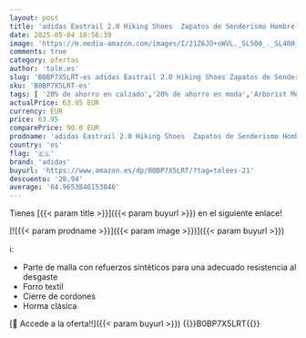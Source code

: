 ```yaml
---
layout: post
title: 'adidas Eastrail 2.0 Hiking Shoes  Zapatos de Senderismo Hombre  Core Black/Carbon/Grey Five  44 2/3 EU'
date: 2025-05-04 18:56:39
image: 'https://m.media-amazon.com/images/I/21Z6JO+oWVL._SL500_._SL400_.jpg'
comments: true
category: ofertas
author: 'tole.es'
slug: 'B0BP7X5LRT-es adidas Eastrail 2.0 Hiking Shoes Zapatos de Senderismo...'
sku: 'B0BP7X5LRT-es'
tags: [ '20% de ahorro en calzado','20% de ahorro en moda','Arborist Merchandising Root','Calzado de senderismo para hombre','Calzado deportivo para hombre','Moda','Moda Hombre','Prime Student -10% adicional en una selección de Moda','Self Service','Special Features Stores','Zapatillas de senderismo para hombre','Zapatillas deportivas y de moda para hombre','Zapatos para hombre','Zapatos: -10% adicional en una selección de Moda','adidas','c8538d25-3af9-48d3-aeff-5f3ce5572a36_0','c8538d25-3af9-48d3-aeff-5f3ce5572a36_4801','c8538d25-3af9-48d3-aeff-5f3ce5572a36_8301','zapatos','🇪🇸', ]
actualPrice: 63.95 EUR
currency: EUR
price: 63.95
comparePrice: 90.0 EUR
prodname: 'adidas Eastrail 2.0 Hiking Shoes  Zapatos de Senderismo Hombre  Core Black/Carbon/Grey Five  44 2/3 EU'
country: 'es'
flag: '🇪🇸'
brand: 'adidas'
buyurl: 'https://www.amazon.es/dp/B0BP7X5LRT/?tag=tolees-21'
descuento: '28.94'
average: '64.9653846153846'
---
```


Tienes [{{< param title >}}]({{< param buyurl >}}) en el siguiente enlace!

[![{{< param prodname >}}]({{< param image >}})]({{< param buyurl >}})

ℹ️:

- Parte de malla con refuerzos sintéticos para una adecuado resistencia al desgaste
- Forro textil
- Cierre de cordones
- Horma clásica

[🛒 Accede a la oferta!!]({{< param buyurl >}})
{{<world>}}B0BP7X5LRT{{</world>}}
